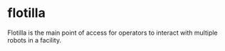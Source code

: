 # flotilla
Flotilla is the main point of access for operators to interact with multiple robots in a facility.

